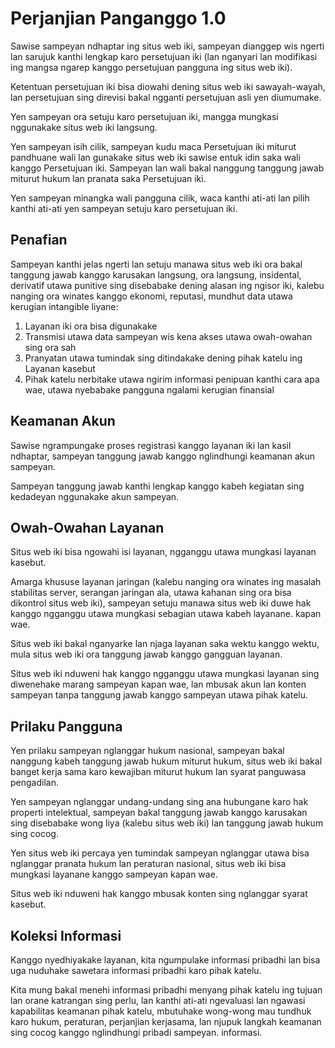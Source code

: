 # Perjanjian Panganggo 1.0

Sawise sampeyan ndhaptar ing situs web iki, sampeyan dianggep wis ngerti lan sarujuk kanthi lengkap karo persetujuan iki (lan nganyari lan modifikasi ing mangsa ngarep kanggo persetujuan pangguna ing situs web iki).

Ketentuan persetujuan iki bisa diowahi dening situs web iki sawayah-wayah, lan persetujuan sing direvisi bakal ngganti persetujuan asli yen diumumake.

Yen sampeyan ora setuju karo persetujuan iki, mangga mungkasi nggunakake situs web iki langsung.

Yen sampeyan isih cilik, sampeyan kudu maca Persetujuan iki miturut pandhuane wali lan gunakake situs web iki sawise entuk idin saka wali kanggo Persetujuan iki. Sampeyan lan wali bakal nanggung tanggung jawab miturut hukum lan pranata saka Persetujuan iki.

Yen sampeyan minangka wali pangguna cilik, waca kanthi ati-ati lan pilih kanthi ati-ati yen sampeyan setuju karo persetujuan iki.

## Penafian

Sampeyan kanthi jelas ngerti lan setuju manawa situs web iki ora bakal tanggung jawab kanggo karusakan langsung, ora langsung, insidental, derivatif utawa punitive sing disebabake dening alasan ing ngisor iki, kalebu nanging ora winates kanggo ekonomi, reputasi, mundhut data utawa kerugian intangible liyane:

1. Layanan iki ora bisa digunakake
1. Transmisi utawa data sampeyan wis kena akses utawa owah-owahan sing ora sah
1. Pranyatan utawa tumindak sing ditindakake dening pihak katelu ing Layanan kasebut
1. Pihak katelu nerbitake utawa ngirim informasi penipuan kanthi cara apa wae, utawa nyebabake pangguna ngalami kerugian finansial

## Keamanan Akun

Sawise ngrampungake proses registrasi kanggo layanan iki lan kasil ndhaptar, sampeyan tanggung jawab kanggo nglindhungi keamanan akun sampeyan.

Sampeyan tanggung jawab kanthi lengkap kanggo kabeh kegiatan sing kedadeyan nggunakake akun sampeyan.

## Owah-Owahan Layanan

Situs web iki bisa ngowahi isi layanan, ngganggu utawa mungkasi layanan kasebut.

Amarga khususe layanan jaringan (kalebu nanging ora winates ing masalah stabilitas server, serangan jaringan ala, utawa kahanan sing ora bisa dikontrol situs web iki), sampeyan setuju manawa situs web iki duwe hak kanggo ngganggu utawa mungkasi sebagian utawa kabeh layanane. kapan wae.

Situs web iki bakal nganyarke lan njaga layanan saka wektu kanggo wektu, mula situs web iki ora tanggung jawab kanggo gangguan layanan.

Situs web iki nduweni hak kanggo ngganggu utawa mungkasi layanan sing diwenehake marang sampeyan kapan wae, lan mbusak akun lan konten sampeyan tanpa tanggung jawab kanggo sampeyan utawa pihak katelu.

## Prilaku Pangguna

Yen prilaku sampeyan nglanggar hukum nasional, sampeyan bakal nanggung kabeh tanggung jawab hukum miturut hukum, situs web iki bakal banget kerja sama karo kewajiban miturut hukum lan syarat panguwasa pengadilan.

Yen sampeyan nglanggar undang-undang sing ana hubungane karo hak properti intelektual, sampeyan bakal tanggung jawab kanggo karusakan sing disebabake wong liya (kalebu situs web iki) lan tanggung jawab hukum sing cocog.

Yen situs web iki percaya yen tumindak sampeyan nglanggar utawa bisa nglanggar pranata hukum lan peraturan nasional, situs web iki bisa mungkasi layanane kanggo sampeyan kapan wae.

Situs web iki nduweni hak kanggo mbusak konten sing nglanggar syarat kasebut.

## Koleksi Informasi

Kanggo nyedhiyakake layanan, kita ngumpulake informasi pribadhi lan bisa uga nuduhake sawetara informasi pribadhi karo pihak katelu.

Kita mung bakal menehi informasi pribadhi menyang pihak katelu ing tujuan lan orane katrangan sing perlu, lan kanthi ati-ati ngevaluasi lan ngawasi kapabilitas keamanan pihak katelu, mbutuhake wong-wong mau tundhuk karo hukum, peraturan, perjanjian kerjasama, lan njupuk langkah keamanan sing cocog kanggo nglindhungi pribadi sampeyan. informasi.